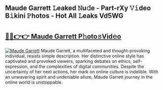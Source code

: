 ## Maude Garrett 𝙻eaked 𝙽u𝚍e - Part-rXy 𝚅𝚒deo B𝚒kini 𝙿hotos - Hot All 𝙻eaks Vd5WG

# <h2><a href="http://ld6vhf.urlbe.top/?page=Maude+Garrett">🔗🔗👉👉 Maude Garrett P𝚑oto𝚜Vid𝚎o</a></h2>

[![Maude Garrett](https://i.imgur.com/eBuTRDB.gif)](http://ld6vhf.urlbe.top/?page=Maude+Garrett)
Maude Garrett, a multifaceted and thought-provoking individual, resists simple description. Her distinctive online style has captivated and provoked viewers, sparking debates on ethics, self-expression, and the complexities of digital communities. Despite the uncertainty of her next actions, her mark on online culture is indelible. With an unwavering spirit and undeniable allure, Maude Garrett journey in the online world is unstoppable.
